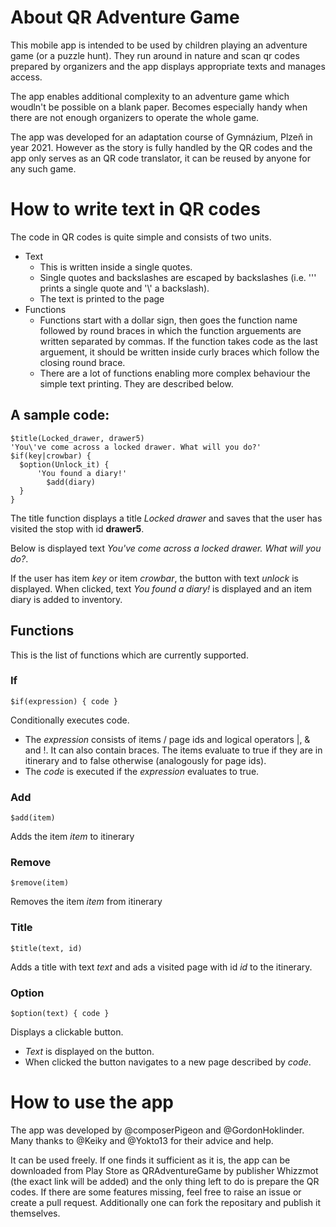 About QR Adventure Game
=======================

This mobile app is intended to be used by children playing an adventure game (or a puzzle hunt). They run around in nature and scan qr codes prepared by organizers and the app displays appropriate texts and manages access.

The app enables additional complexity to an adventure game which woudln't be possible on a blank paper. Becomes especially handy when there are not enough organizers to operate the whole game.

The app was developed for an adaptation course of Gymnázium, Plzeň in year 2021. However as the story is fully handled by the QR codes and the app only serves as an QR code translator, it can be reused by anyone for any such game.

How to write text in QR codes
=============================
The code in QR codes is quite simple and consists of two units.

+ Text
  + This is written inside a single quotes.
  + Single quotes and backslashes are escaped by backslashes (i.e. '\'' prints a single quote and '\\' a backslash).
  + The text is printed to the page
+ Functions
  + Functions start with a dollar sign, then goes the function name followed by round braces in which the function arguements are written separated by commas. If the function takes code as the last arguement, it should be written inside curly braces which follow the closing round brace.
  + There are a lot of functions enabling more complex behaviour the simple text printing. They are described below.

A sample code:
--------------

```
$title(Locked_drawer, drawer5)
'You\'ve come across a locked drawer. What will you do?'
$if(key|crowbar) {
  $option(Unlock_it) {
	  'You found a diary!'
		$add(diary)
  }
}
```

The title function displays a title *Locked drawer* and saves that the user has visited the stop with id **drawer5**.

Below is displayed text *You've come across a locked drawer. What will you do?*.

If the user has item *key* or item *crowbar*, the button with text *unlock* is displayed. When clicked, text *You found a diary!* is displayed and an item diary is added to inventory.

Functions
---------

This is the list of functions which are currently supported.

### If
`$if(expression) { code }`

Conditionally executes code.

+ The *expression* consists of items / page ids and logical operators |, & and !. It can also contain braces. The items evaluate to true if they are in itinerary and to false otherwise (analogously for page ids).
+ The *code* is executed if the *expression* evaluates to true.

### Add
`$add(item)`

Adds the item *item* to itinerary

### Remove
`$remove(item)`

Removes the item *item* from itinerary

### Title
`$title(text, id)`

Adds a title with text *text* and ads a visited page with id *id* to the itinerary.

### Option
`$option(text) { code }`

Displays a clickable button.

+ *Text* is displayed on the button.
+ When clicked the button navigates to a new page described by *code*.

How to use the app
==================

The app was developed by @composerPigeon and @GordonHoklinder. Many thanks to @Keiky and @Yokto13 for their advice and help.

It can be used freely. If one finds it sufficient as it is, the app can be downloaded from Play Store as QRAdventureGame by publisher Whizzmot (the exact link will be added) and the only thing left to do is prepare the QR codes. If there are some features missing, feel free to raise an issue or create a pull request. Additionally one can fork the repositary and publish it themselves.
